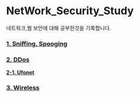 # NetWork_Security_Study
네트워크,웹 보안에 대해 공부한것을 기록합니다.


### [1. Sniffing, Spooging](https://github.com/UNGGU0704/NetWork_Security_Study/blob/main/Sniffing%2CSpoofing/ARP%20Spoofing%20%EC%8B%A4%EC%8A%B5.md) 

### [2. DDos](https://github.com/UNGGU0704/NetWork_Security_Study/blob/main/ddos/DDos.md)
**[2-1. Ufonet](https://github.com/UNGGU0704/NetWork_Security_Study/blob/main/ddos/ufonet.md)**

### [3. Wireless](https://github.com/UNGGU0704/NetWork_Security_Study/blob/main/Wireless%20Security/무선%20랜%20보안.md)
